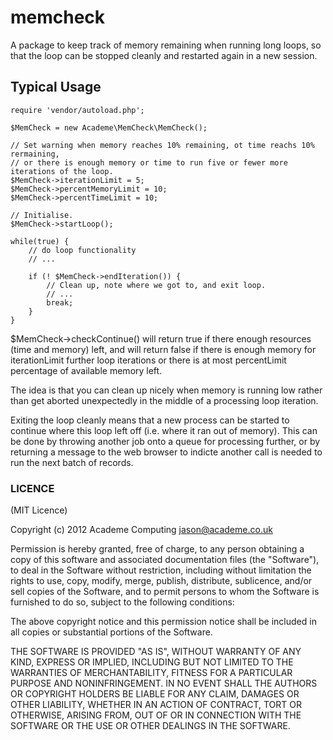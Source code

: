memcheck
========

A package to keep track of memory remaining when running long
loops, so that the loop can be stopped cleanly and restarted
again in a new session.

Typical Usage
-------------

    require 'vendor/autoload.php';
    
    $MemCheck = new Academe\MemCheck\MemCheck();
    
    // Set warning when memory reaches 10% remaining, ot time reachs 10% rermaining,
    // or there is enough memory or time to run five or fewer more iterations of the loop.
    $MemCheck->iterationLimit = 5;
    $MemCheck->percentMemoryLimit = 10;
    $MemCheck->percentTimeLimit = 10;
    
    // Initialise.
    $MemCheck->startLoop();
    
    while(true) {
        // do loop functionality
        // ...
        
        if (! $MemCheck->endIteration()) {
            // Clean up, note where we got to, and exit loop.
            // ...
            break;
        }
    }

$MemCheck->checkContinue() will return true if there enough resources (time
and memory) left,
and will return false if there is enough memory for iterationLimit further
loop iterations or there is at most percentLimit percentage of available
memory left.

The idea is that you can clean up nicely when memory is running low
rather than get aborted unexpectedly in the middle of a processing loop
iteration.

Exiting the loop cleanly means that a new process can be started to continue
where this loop left off (i.e. where it ran out of memory). This can be done
by throwing another job onto a queue for processing further, or by returning
a message to the web browser to indicte another call is needed to run the next
batch of records.

### LICENCE

(MIT Licence)

Copyright (c) 2012 Academe Computing <jason@academe.co.uk>

Permission is hereby granted, free of charge, to any person obtaining
a copy of this software and associated documentation files (the
"Software"), to deal in the Software without restriction, including
without limitation the rights to use, copy, modify, merge, publish,
distribute, sublicence, and/or sell copies of the Software, and to
permit persons to whom the Software is furnished to do so, subject to
the following conditions:

The above copyright notice and this permission notice shall be
included in all copies or substantial portions of the Software.

THE SOFTWARE IS PROVIDED "AS IS", WITHOUT WARRANTY OF ANY KIND,
EXPRESS OR IMPLIED, INCLUDING BUT NOT LIMITED TO THE WARRANTIES OF
MERCHANTABILITY, FITNESS FOR A PARTICULAR PURPOSE AND
NONINFRINGEMENT. IN NO EVENT SHALL THE AUTHORS OR COPYRIGHT HOLDERS BE
LIABLE FOR ANY CLAIM, DAMAGES OR OTHER LIABILITY, WHETHER IN AN ACTION
OF CONTRACT, TORT OR OTHERWISE, ARISING FROM, OUT OF OR IN CONNECTION
WITH THE SOFTWARE OR THE USE OR OTHER DEALINGS IN THE SOFTWARE.
